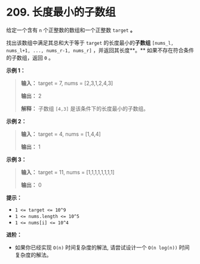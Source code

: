 # 209. 长度最小的子数组

给定一个含有 `n` 个正整数的数组和一个正整数 `target` **。**

找出该数组中满足其总和大于等于 `target` 的长度最小的**子数组**  `[nums_l, nums_l+1, ..., nums_r-1, nums_r]`
，并返回其长度**。** 如果不存在符合条件的子数组，返回 `0` 。

**示例 1：**

> **输入：** target = 7, nums = \[2,3,1,2,4,3]
>
> **输出：** 2
>
> **解释：** 子数组 `[4,3]` 是该条件下的长度最小的子数组。

**示例 2：**

> **输入：** target = 4, nums = \[1,4,4]
>
> **输出：** 1

**示例 3：**

> **输入：** target = 11, nums = \[1,1,1,1,1,1,1,1]
>
> **输出：** 0

**提示：**

* `1 <= target <= 10^9`
* `1 <= nums.length <= 10^5`
* `1 <= nums[i] <= 10^4`

**进阶：**

* 如果你已经实现 `O(n)` 时间复杂度的解法, 请尝试设计一个 `O(n log(n))` 时间复杂度的解法。